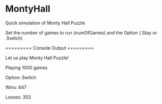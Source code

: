 # MontyHall
Quick simulation of Monty Hall Puzzle

Set the number of games to run (numOfGames) and the Option (.Stay or .Switch)

========= Console Output =========

Let us play Monty Hall Puzzle!

Playing 1000 games

Option: Switch

Wins: 647

Losses: 353
